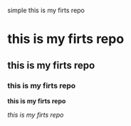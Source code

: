 simple this is my firts repo

# this is my firts repo
## this is my firts repo
### this is my firts repo

**this is my firts repo**


_this is my firts repo_